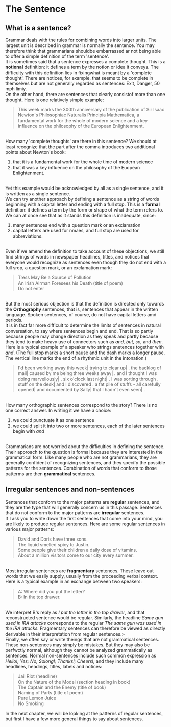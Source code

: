 
<!DOCTYPE html>
<html>

<head>
</head>

<body>
    <h1>The Sentence</h1>
    <h2>What is a sentence?</h2>
    <p>Grammar deals with the rules for combining words into larger units. The largest unit is described in grammar is normally the sentence. You may therefore think that grammarians shouldbe embarrassed ar not being able to offer a simple definition of
        the term 'sentence'. <br> It is sometimes said that a sentence expresses a complete thought. This is a <strong>notional</strong> definition: it defines a term by the notion or idea it conveys. The difficulty with this definition lies in fixingwhat
        is meant by a 'complete thought'. There are notices, for example, that seems to be complete in themselves but are not generally regarded as sentences: Exit, Danger, 50 mph limiy. <br> On the other hand, there are sentences that clearly consistof
        more than one thought. Here is one relatively simple example: <br>
        <blockquote>This week marks the 300th anniversary of the publication of Sir Isaac Newton's Philosophiac Naturalis Principia Mathematica, a fundamental work for the whole of modern science and a key influence on the philosophy of the European Enlightenment.</blockquote>
        <br> How many 'complete thoughts' are there in this sentence? We should at least recognize that the part after the comma introduces two additional points about Newton's book: <br>
        <ol>
            <li>that it is a fundamental work for the whole time of modern science</li>
            <li>that it was a key influence on the philosophy of the Euopean Enlightenment.</li>
        </ol><br> Yet this example would be acknowledged by all as a single sentence, and it is written as a single sentence. <br> We can try another approach by defining a sentence as a string of words beginning with a capital letter and ending with a full
        stop. This is a <strong>formal</strong> definition: it defines a term by the form or shape of what the term refers to. We can at once see that as it stands this definition is inadequate, since: <br>
        <ol>
            <li>many sentences end with a question mark or an exclamation</li>
            <li>capital letters are used for nmaes, and full stop are used for abbreviations.</li>
        </ol><br> Even if we amend the definition to take account of these objections, we still find strings of words in newspaper headlines, titles, and notices that everyone would recognize as sentences even though they do not end with a full srop, a question
        mark, or an exclamation mark: <br>
        <blockquote>Tress May Be a Source of Pollution<br> An Irish Airman Foresees his Death (title of poem)<br> Do not enter</blockquote><br> But the most serious objection is that the definition is directed only towards the <strong>Orthography</strong> sentences,
        that is, sentences that appear in the written language. Spoken sentences, of course, do not have capital letters amd periods. <br>It is in fact far more difficult to determine the limits of sentences in natural conversation, to say where sentences
        begin and end. That is so partly because people may change direction as they speak and partly because they tend to make heavy use of connectors such as <i>and, but, so,</i> and <i>then</i>. Here is a typical example of a speaker who strings snetences
        together with <i>and</i>. (The full stop marks a short pause and the dash marks a longer pause. The vertical line marks the end of a rhythmic unit in the intonation.)<br>
        <blockquote>I'd been working away this week| trying to clear up| . the backlog of mail| caused by me being three weeks away| . and I thought I was doing marvellously| . six o'clock last night| . I was sorting through . stuff on the desk| and I discovered
            . a fat pile of stuffs - all carefully opened| and documented by Sally| that I hadn't even seen| .</blockquote><br> How many orthographic sentences correspond to the story? There is no one correct answer. In writing it we have a choice:<br>
        <ol>
            <li>we could punctuate it as one sentence</li>
            <li>we could split it into two or more sentences, each of the later sentences begin with <i>and</i></li>
        </ol><br> Grammarians are not worried about the difficulties in defining the sentence. Their approach to the question is formal because they are interested in the grammatical form. Like many people who are not grammarians, they are generally confident
        of recognizing sentences, and they specify the possible patterns for the sentences. Combination of words that conform to those patterms are then <strong>grammatical</strong> sentences.</p>
     <h2>Irregular sentences and non-sentences</h2>
    <p>Sentences that conform to the major patterns are <strong>regular</strong> sentences, and they are the type that will generally concern us in this passage. Sentences that do not conform to the major patterns are <strong>irregular</strong> sentences.
        <br>If I ask you to write down the first sentences that come into your mind, you are likely to produce regular sentences. Here are some regular sentences in various major patterns:<br>
        <blockquote>David and Doris have three sons. <br>The liquid smelled spicy to Justin. <br>Some people give their children a daily dose of vitamins. <br>About a million visitors come to our city every summer.</blockquote><br>Most irregular sentences are <strong>fragmentary</strong>        sentences. These leave out words that we easily supply, usually from the proceeding verbal context. Here is a typical example in an exchange between two speakers: <br>
        <blockquote>A: Where did you put the letter? <br>B: In the top drawer.</blockquote><br> We interpret B's reply as <i>I put the letter in the top drawer</i>, and that reconstructed sentence would be regular. Similarly, the headline <i>Same gun used in IRA attacks</i>        corresponds to the regular <i>The same gun was used in the IRA attacks.</i> Fragmentary sentences can therefore be viewed as directly derivable in their interpretation from regular sentences.><br> Finally, we often say or write theings that are
        not grammatical sentences. These non-sentences may simply be mistakes. But they may also be perfwctly normal, although they cannot be analyzed grammatically as sentences. Normal non-sentences include such common expression as <i>Hello!; Yes; No; Solong!; Thanks!; Cheers!;</i>        and they include many headlines, headings, titles, labels and notices: <br>
        <blockquote>Jail Riot (headline) <br>On the Nature of the Model (section heading in book)<br>The Captain and the Enemy (title of book)<br>Naming of Parts (title of poem)<br>Pure Lemon Juice<br>No Smoking<br></blockquote>In the next chapter, we will be lopking
        at the patterns of regular sentences, but first I have a few more general things to say about sentences.</p>
</body>

</html>
